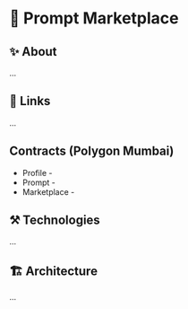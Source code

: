 # 🤖 Prompt Marketplace

## ✨ About

...

## 🔗 Links

...

## Contracts (Polygon Mumbai)

- Profile -
- Prompt -
- Marketplace -

## ⚒️ Technologies

...

## 🏗️ Architecture

...
